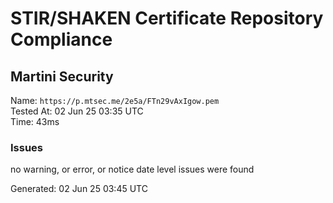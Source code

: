 # STIR/SHAKEN Certificate Repository Compliance

## Martini Security

Name: `https://p.mtsec.me/2e5a/FTn29vAxIgow.pem`\
Tested At: 02 Jun 25 03:35 UTC\
Time: 43ms

### Issues

no warning, or error, or notice date level issues were found

Generated: 02 Jun 25 03:45 UTC